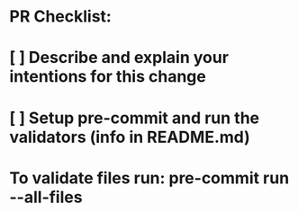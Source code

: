 # PR Checklist:
# [ ] Describe and explain your intentions for this change
# [ ] Setup pre-commit and run the validators (info in README.md)

# To validate files run: pre-commit run --all-files

